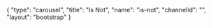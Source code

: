 {
    "type": "carousel",
    "title": "Is Not",
    "name": "is-not",
    "channelId": "",
    "layout": "bootstrap"
}